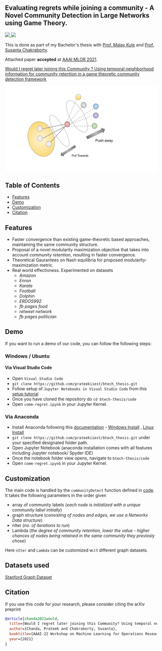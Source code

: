 ## Evaluating regrets while joining a community - A Novel Community Detection in Large Networks using Game Theory.

<p>
  <a href="https://aaai.org/Conferences/AAAI-22/">
    <img src="http://img.shields.io/badge/AAAI-2022-red.svg">
  </a>
  <a href="https://openreview.net/pdf?id=xUBHq0OrgeR"><img src="http://img.shields.io/badge/Paper-PDF-brightgreen.svg"></a>
</p>


This is done as part of my Bachelor's thesis with [Prof. Malay Kule](https://www.iiests.ac.in/IIEST/Faculty/cs-malay) and [Prof. Susanta Chakraborty](https://www.iiests.ac.in/IIEST/Faculty/cs-sc).


Attached paper **accepted** at [AAAI MLOR 2021](https://ml4or22.github.io/).

[Would I regret later joining this Community ? Using temporal neighborhood information for community retention in a game theoretic community detection framework](./files/AAAI_MlrOR.pdf)


![](./Btech%20Thesis%20images.svg)

## Table of Contents

- [Features](#features)
- [Demo](#demo)
- [Customization](#customization)
- [Citation](#citation)


## Features

- Faster convergence than existing game-theoretic based approaches, maintaining the same community structure.
- Proposal of a novel modularity maximization objective that takes into account *community retention*, resulting in faster convergence. 
- Theoretical Gaurantees on Nash equilibria for proposed modularity-maximization metric.
- Real world effectivness. Experimented on datasets
  - *Amazon*
  - *Enron*
  - *Karate*
  - *Football*
  - *Dolphin*
  - *ERDOS992*
  - *fb pages food*
  - *retweet network*
  - *fb pages politician*


## Demo

If you want to run a demo of our code, you can follow the following steps:

### Windows / Ubuntu

#### Via Visual Studio Code

- Open `Visual Studio Code`
- `git clone https://github.com/prateekiiest/btech_thesis.git`
- Follow setup of `Jupyter Notebooks in Visual Studio Code` from this [setup tutorial](https://code.visualstudio.com/docs/datascience/jupyter-notebooks)
- Once you have cloned the repository do `cd btech-thesis/code`
- Open `comm-regret.ipynb` in your Jupyter Kernel.


### Via Anaconda 

- Install Anaconda following this [documentation](https://docs.anaconda.com/anaconda/install/) - [Windows Install](https://docs.anaconda.com/anaconda/install/windows/) , [Linux Install](https://docs.anaconda.com/anaconda/install/linux/)
- `git clone https://github.com/prateekiiest/btech_thesis.git` under your specified designated folder path.
- Open Jupyter Notebook (anaconda installation comes with all features including Jupyter notebook/ Spyder IDE)
- Once the notebook folder view opens, navigate to `btech-thesis/code`
- Open `comm-regret.ipynb` in your Jupyter Kernel.


## Customization

The main code is handled by the `communityDetect` function defined in [code](code/comm-regret.ipynb).
It takes the following parameters in the order given

- array of community labels (*each node is initialized with a unique community label initially*)
- graph structure (*consisting of nodes and edges, we use a Networkx Data structure*)
- nIter (*no. of iterations to run*)
- Lambda (*the degree of community retention, lower the value - higher chances of nodes being retained in the same community they previosly chose*)

Here `nIter` and `Lambda` can be customized w.r.t different graph datasets.


## Datasets used

[Stanford Graph Dataset](https://snap.stanford.edu/data/)



## Citation

If you use this code for your research, please consider citing the arXiv preprint

```bibtex
@article{chanda2021would,
  title={Would I regret later joining this Community? Using temporal neighborhood information for community retention in a game theoretic community detection framework},
  author={Chanda, Prateek and Chakraborty, Susanta},
  booktitle={AAAI-22 Workshop on Machine Learning for Operations Research},
  year={2021}
}

```
